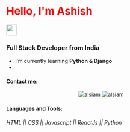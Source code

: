<h1 align="left"><span style="color:red">Hello, I'm Ashish</span></h1>
<img src="https://media.giphy.com/media/hvRJCLFzcasrR4ia7z/giphy.gif" width="28">
<h3 align="left">Full Stack Developer from India</h3>

-  I’m currently learning **Python & Django**
- 
#### Contact me: 
<p align="center">
 <a href="https://alsiam.com" target="blank">
  <img src="https://img.shields.io/badge/Website-DC143C?style=for-the-badge&logo=medium&logoColor=white" alt="alsiam" />
 </a>
 <a href="https://linkedin.com/in/al-siam" target="_blank">
  <img src="https://img.shields.io/badge/LinkedIn-0077B5?style=for-the-badge&logo=linkedin&logoColor=white" alt="alsiam"/>
 </a>





#### Languages and Tools: 
###### HTML || CSS || Javascript || ReactJs || Python 



